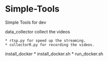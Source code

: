# Simple-Tools
Simple Tools for dev

data_collector
    collect the videos

    * rtsp.py for speed up the streaming.
    * collectorR.py for recording the videos.

install_docker
    * install_docker.sh
    * run_docker.sh